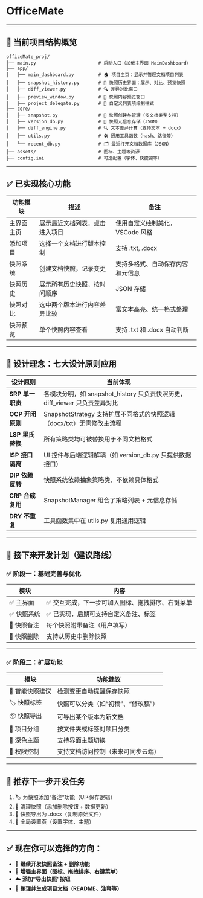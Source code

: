 # OfficeMate



------





## **🧱 当前项目结构概览**



```
officeMate_proj/
├── main.py                       # 启动入口（加载主界面 MainDashboard）
├── app/
│   ├── main_dashboard.py         # 🏠 项目主页：显示并管理文档项目列表
│   ├── snapshot_history.py       # 📜 快照历史界面：展示、对比、预览快照
│   ├── diff_viewer.py            # 🔍 差异对比窗口
│   ├── preview_window.py         # 📖 快照内容预览窗口
│   ├── project_delegate.py       # 🎨 自定义列表项绘制样式
├── core/
│   ├── snapshot.py               # 🧠 快照创建与管理（多文档类型支持）
│   ├── version_db.py             # 💾 快照元信息存储（JSON）
│   ├── diff_engine.py            # 🔍 文本差异计算（支持文本 + docx）
│   ├── utils.py                  # 🛠 通用工具函数（hash、路径等）
│   └── recent_db.py              # 🗂 最近打开文档数据库（JSON）
├── assets/                       # 图标、主题等资源
├── config.ini                    # 可选配置（字体、快捷键等）
```





------





## **✅ 已实现核心功能**



| **功能模块** | **描述**                       | **备注**                         |
| ------------ | ------------------------------ | -------------------------------- |
| 主界面主页   | 展示最近文档列表，点击进入项目 | 使用自定义绘制美化，VSCode 风格  |
| 添加项目     | 选择一个文档进行版本控制       | 支持 .txt, .docx                 |
| 快照系统     | 创建文档快照，记录变更         | 支持多格式、自动保存内容和元信息 |
| 快照历史     | 展示所有历史快照，按时间顺序   | JSON 存储                        |
| 快照对比     | 选中两个版本进行内容差异比较   | 富文本高亮、统一格式处理         |
| 快照预览     | 单个快照内容查看               | 支持 .txt 和 .docx 自动判断      |





------





## **🧠 设计理念：七大设计原则应用**



| **设计原则**     | **当前体现**                                                 |
| ---------------- | ------------------------------------------------------------ |
| **SRP 单一职责** | 各模块分明，如 snapshot_history 只负责快照历史，diff_viewer 只负责差异对比 |
| **OCP 开闭原则** | SnapshotStrategy 支持扩展不同格式的快照逻辑（docx/txt）无需修改主流程 |
| **LSP 里氏替换** | 所有策略类均可被替换用于不同文档格式                         |
| **ISP 接口隔离** | UI 控件与后端逻辑解耦（如 version_db.py 只提供数据接口）     |
| **DIP 依赖反转** | 快照系统依赖抽象策略类，不依赖具体格式                       |
| **CRP 合成复用** | SnapshotManager 组合了策略列表 + 元信息存储                  |
| **DRY 不重复**   | 工具函数集中在 utils.py 复用通用逻辑                         |





------





## **📅 接下来开发计划（建议路线）**







### **✅ 阶段一：基础完善与优化**



| **模块**   | **内容**                                         |
| ---------- | ------------------------------------------------ |
| ✅ 主界面   | ✅ 交互完成，下一步可加入图标、拖拽排序、右键菜单 |
| ✅ 快照系统 | ✅ 已实现，后期可支持自定义备注、标签             |
| 🔄 快照备注 | 每个快照附带备注（用户填写）                     |
| 🔄 快照删除 | 支持从历史中删除快照                             |





------





### **✅ 阶段二：扩展功能**



| **模块**       | **功能建议**                       |
| -------------- | ---------------------------------- |
| 🧠 智能快照建议 | 检测变更自动提醒保存快照           |
| 🏷 快照标签     | 快照可以分类（如“初稿”、“修改稿”） |
| 📦 快照导出     | 可导出某个版本为新文档             |
| 📁 项目分组     | 按文件夹或标签对项目分类           |
| 🌙 深色主题     | 支持界面主题切换                   |
| 🔑 权限控制     | 支持文档访问控制（未来可同步云端） |





------





## **🧭 推荐下一步开发任务**





1. 🏷 为快照添加“备注”功能（UI+保存逻辑）
2. 🧽 清理快照（添加删除按钮 + 数据更新）
3. 📎 快照导出为 .docx（复制原始文件）
4. 🧱 全局设置页（设置字体、主题）





------





## **✅ 现在你可以选择的方向：**





- 🔨 **继续开发快照备注 + 删除功能**
- 🎨 **增强主界面（图标、拖拽排序、右键菜单）**
- ☁️ **添加“导出快照”按钮**
- 🧱 **整理并生成项目文档（README、注释等）**



